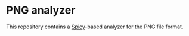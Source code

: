 PNG analyzer
============

This repository contains a
[Spicy](https://docs.zeek.org/projects/spicy/en/latest/)-based analyzer for the
PNG file format.
